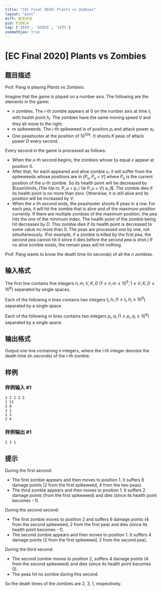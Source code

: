 ```yaml
---
title: "[EC Final 2020] Plants vs Zombies"
layout: "post"
diff: 暂无评定
pid: P10824
tag: ['2020', 'O2优化', 'ICPC']
usemathjax: true
---
```


# [EC Final 2020] Plants vs Zombies
## 题目描述

Prof. Pang is playing $\textit{Plants vs Zombies}$.

Imagine that the game is played on a number axis. The following are the elements in the game:

- $n$ zombies. The $i$-th zombie appears at $0$ on the number axis at time $t_i$ with health point $h_i$. The zombies have the same moving speed $V$ and they all move to the right.
- $m$ spikeweeds. The $i$-th spikeweed is of position $p_i$ and attack power $a_i$.
- One peashooter at the position of $10^{100}$. It shoots $K$ peas of attack power $D$ every second.

Every second in the game is processed as follows:

- When the $x$-th second begins, the zombies whose $t_i$s equal $x$ appear at position $0$.
- After that, for each appeared and alive zombie $u$, it will suffer from the spikeweeds whose positions are in $(P_u, P_u + V]$ where $P_u$ is the current position of the $u$-th zombie. So its health point will be decreased by $\sum\limits_{1\le i\le m, P_u < p_i \le P_u + V} a_i$. The zombie dies if its health point is no more than zero. Otherwise, it is still alive and its position will be increased by $V$.
- When the $x$-th second ends, the peashooter shoots $K$ peas in a row. For each pea, it will hit the zombie that is alive and of the maximum position currently. If there are multiple zombies of the maximum position, the pea hits the one of the minimum index. The health point of the zombie being hit decreases by $D$. This zombie dies if its health point is decreased to some value no more than $0$. The peas are processed one by one, not simultaneously. (For example, if a zombie is killed by the first pea, the second pea cannot hit it since it dies before the second pea is shot.) If no alive zombie exists, the remain peas will hit nothing.

Prof. Pang wants to know the death time (in seconds) of all the $n$ zombies.
## 输入格式

The first line contains five integers $n,m,V,K,D$ ($1\le n,m \le 10^5, 1\le V,K,D \le 10^9$) separated by single spaces.

Each of the following $n$ lines contains two integers $t_i, h_i$ ($1\le t_i,h_i \le 10^9$) separated by a single space.

Each of the following $m$ lines contains two integers $p_i, a_i$ ($1\le p_i,a_i \le 10^9$) separated by a single space.
## 输出格式

Output one line containing $n$ integers, where the $i$-th integer denotes the death time (in seconds) of the $i$-th zombie.
## 样例

### 样例输入 #1
```
3 2 1 2 2
1 11
2 8
1 1
1 2
2 4
```
### 样例输出 #1
```
2 3 1
```
## 提示

During the first second:

- The first zombie appears and then moves to position 1. It suffers $6$ damage points ($2$ from the first spikeweed, $4$ from the two peas).
- The third zombie appears and then moves to position 1. It suffers $2$ damage points (from the first spikeweed) and dies (since its health point becomes $-1$).

During the second second:

- The first zombie moves to position $2$ and suffers $6$ damage points ($4$ from the second spikeweed, $2$ from the first pea) and dies (since its health point becomes $-1$).
- The second zombie appears and then moves to position $1$. It suffers $4$ damage points ($2$ from the first spikeweed, $2$ from the second pea).

During the third second:

- The second zombie moves to position $2$, suffers $4$ damage points ($4$ from the second spikeweed) and dies (since its health point becomes $0$).
- The peas hit no zombie during this second.

So the death times of the zombies are $2$, $3$, $1$, respectively.
